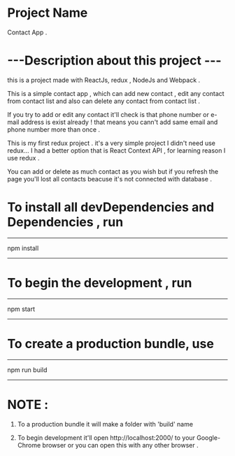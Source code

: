 # Project Name

Contact App .

# ---Description about this project ---

this is a project made with ReactJs, redux , NodeJs and Webpack .

This is a simple contact app , which can add new contact , edit any contact from contact list and also can delete any contact from contact list .

If you try to add or edit any contact it'll check is that phone number or e-mail address is exist already ! that means you cann't add same email and phone number more than once .

This is my first redux project . it's a very simple project I didn't need use redux... I had a better option
that is React Context API , for learning reason I use redux .

You can add or delete as much contact as you wish but if you refresh the page you'll lost all contacts  beacuse it's not connected
 with database .



# To install all devDependencies and Dependencies , run

----------------------

npm install

---------------------



#  To begin the development , run

----------------------

npm start

---------------------


#  To create a production bundle, use


----------------------

npm run build

---------------------



# NOTE :

1. To a production bundle it will make a folder with 'build' name

2. To begin development it'll open http://localhost:2000/ to your Google-Chrome browser or you can open this with any other browser .

